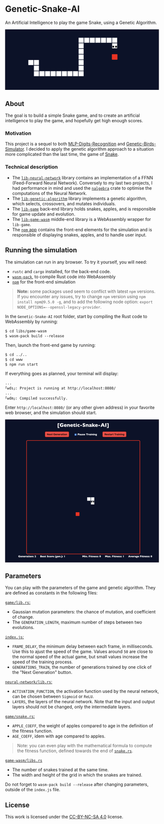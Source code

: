 # Genetic-Snake-AI
An Artificial Intelligence to play the game Snake, using a Genetic Algorithm.

![Game banner](assets/game-banner.png)

## About
The goal is to build a simple Snake game, and to create an artificial intelligence to play the game, and hopefully get high enough scores.

### Motivation
This project is a sequel to both [MLP-Digits-Recognition](https://github.com/Red-Rapious/MLP-Digits-Recognition) and [Genetic-Birds-Simulator](https://github.com/Red-Rapious/Genetic-Birds-Simulator). I decided to apply the genetic algorithm approach to a situation more complicated than the last time, the game of [Snake](https://en.wikipedia.org/wiki/Snake_(video_game_genre)).

### Technical description
- The [`lib-neural-network`](libs/neural-network/src/lib.rs) library contains an implementation of a FFNN (Feed-Forward Neural Network). Conversely to my last two projects, I had performance in mind and used the [`nalgebra`](https://www.nalgebra.org) crate to optimise the computations of the Neural Network.
- The [`lib-genetic-algorithm`](libs/genetic-algorithm/src/lib.rs) library implements a genetic algorithm, which selects, crossovers, and mutates individuals.
- The [`lib-game`](libs/simulation/src/lib.rs) back-end library holds snakes, apples, and is responsible for game update and evolution.
- The [`lib-game-wasm`](libs/simulation-wasm/src/lib.rs) middle-end library is a WebAssembly wrapper for `lib-game`.
- The [`npm` app](www) contains the front-end elements for the simulation and is responsible of displaying snakes, apples, and to handle user input.

## Running the simulation

The simulation can run in any browser. To try it yourself, you will need:
- `rustc` and `cargo` installed, for the back-end code.
- [`wasm-pack`](https://rustwasm.github.io/wasm-pack/installer/), to compile Rust code into WebAssembly
- [`npm`](https://www.npmjs.com/get-npm) for the front-end simulation

> __Note:__ some packages used seem to conflict with latest `npm` versions. If you encounter any issues, try to change `npm` version using `npm install npm@9.5.0 -g`, and to add the following node option: `export NODE_OPTIONS=--openssl-legacy-provider`.

In the `Genetic-Snake-AI` root folder, start by compiling the Rust code to WebAssembly by running:
```console
$ cd libs/game-wasm
$ wasm-pack build --release
```

Then, launch the front-end game by running:
```console
$ cd ../..
$ cd www
$ npm run start
```

If everything goes as planned, your terminal will display:
```console
...
｢wds｣: Project is running at http://localhost:8080/
...
｢wdm｣: Compiled successfully.
```

Enter `http://localhost:8080/` (or any other given address) in your favorite web browser, and the simulation should start.

![Game Screenshot](assets/game-screenshot.png)

## Parameters
You can play with the parameters of the game and genetic algorithm. They are defined as constants in the following files:

[`game/lib.rs`:](libs/game/src/libs.rs)
- Gaussian mutation parameters: the chance of mutation, and coefficient of change.
- The `GENERATION_LENGTH`, maximum number of steps between two evolutions.

[`index.js`:](www/index.js)
- `FRAME_DELAY`, the minimum delay between each frame, in milliseconds. Use this to ajust the speed of the game. Values around `50` are close to the normal speed of the actual game, but small values increase the speed of the training process.
- `GENERATIONS_TRAIN`, the number of generations trained by one click of the "Next Generation" button.

[`neural-network/lib.rs`:](libs/neural-network/src/lib.rs)
- `ACTIVATION_FUNCTION`, the activation function used by the neural network, can be chosen between `Sigmoid` or `ReLU`.
- `LAYERS`, the layers of the neural network. Note that the input and output layers should not be changed, only the intermediate layers.

[`game/snake.rs`:](libs/game/src/snake.rs)
- `APPLE_COEFF`, the weight of apples compared to age in the definition of the fitness function.
- `AGE_COEFF`, idem with age compared to apples.
> Note: you can even play with the mathematical formula to compute the fitness function, defined towards the end of [`snake.rs`](libs/game/src/snake.rs).

[`game-wasm/libs.rs`](libs/game-wasm/src/lib.rs)
- The number of snakes trained at the same time.
- The width and height of the grid in which the snakes are trained.

Do not forget to `wasm-pack build --release` after changing parameters, outside of the `index.js` file.

## License
This work is licensed under the [CC-BY-NC-SA 4.0](https://creativecommons.org/licenses/by-nc-sa/4.0/) license.